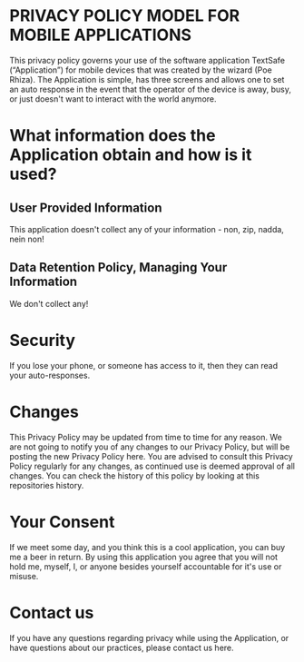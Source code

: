 # PRIVACY POLICY MODEL FOR MOBILE APPLICATIONS

 

This privacy policy governs your use of the software application TextSafe (“Application”) for mobile devices that was created by the wizard (Poe Rhiza). The Application is simple, has three screens and allows one to set an auto response in the event that the operator of the device is away, busy, or just doesn't want to interact with the world anymore. 
 
# What information does the Application obtain and how is it used?

## User Provided Information 

This application doesn't collect any of your information - non, zip, nadda, nein non! 

 

## Data Retention Policy, Managing Your Information

We don't collect any!

 
 
# Security

If you lose your phone, or someone has access to it, then they can read your auto-responses.
 
# Changes

This Privacy Policy may be updated from time to time for any reason. We are not going to notify you of any changes to our Privacy Policy, but will be posting the new Privacy Policy here. You are advised to consult this Privacy Policy regularly for any changes, as continued use is deemed approval of all changes. You can check the history of this policy by looking at this repositories history.

 
# Your Consent

If we meet some day, and you think this is a cool application, you can buy me a beer in return. By using this application you agree that you will not hold me, myself, I, or anyone besides yourself accountable for it's use or misuse.
 
# Contact us

If you have any questions regarding privacy while using the Application, or have questions about our practices, please contact us here.
